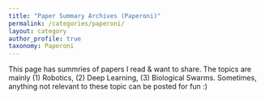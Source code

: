 ```yaml
---
title: "Paper Summary Archives (Paperoni)"
permalink: /categories/paperoni/
layout: category
author_profile: true
taxonomy: Paperoni
---
```


This page has summries of papers I read & want to share.
The topics are mainly (1) Robotics, (2) Deep Learning, (3) Biological Swarms.
Sometimes, anything not relevant to these topic can be posted for fun :) 



